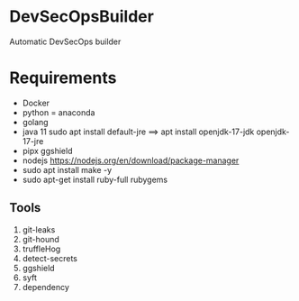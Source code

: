 # DevSecOpsBuilder
Automatic DevSecOps builder


# Requirements

* Docker
* python = anaconda
* golang
* java 11 sudo apt install default-jre ==> apt install openjdk-17-jdk openjdk-17-jre
* pipx ggshield
* nodejs https://nodejs.org/en/download/package-manager
* sudo apt install make -y
* sudo apt-get install ruby-full rubygems


## Tools

1. git-leaks
2. git-hound
3. truffleHog
4. detect-secrets
5. ggshield
6. syft
7. dependency